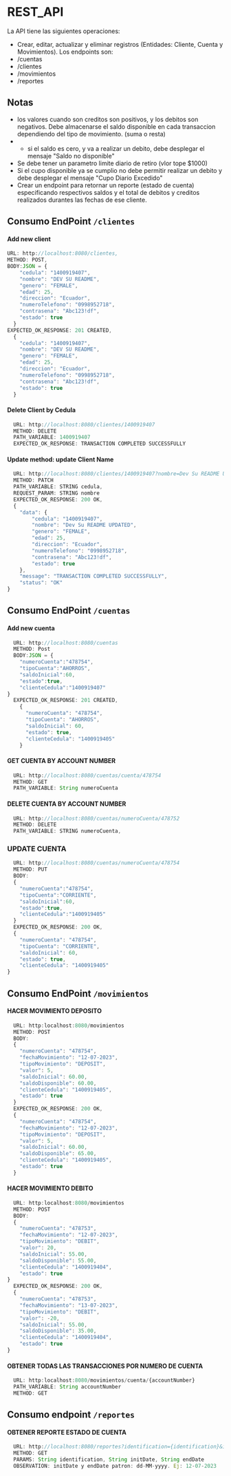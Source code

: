 # REST_API

La API tiene las siguientes operaciones:

* Crear, editar, actualizar y eliminar registros (Entidades: Cliente, Cuenta y Movimientos).
Los endpoints son:
* /cuentas
* /clientes
* /movimientos
* /reportes

## Notas
  * los valores cuando son creditos son positivos, y los debitos son negativos. Debe almacenarse el saldo disponible en cada transaccion dependiendo del tipo de movimiento. (suma o resta)
  * * si el saldo es cero, y va a realizar un debito, debe desplegar el mensaje "Saldo no disponible"
  * Se debe tener un parametro limite diario de retiro (vlor tope $1000)
  * Si el cupo disponible ya se cumplio no debe permitir realizar un debito y debe desplegar el mensaje "Cupo Diario Excedido"
  * Crear un endpoint para retornar un reporte (estado de cuenta) especificando respectivos saldos y el total de debitos y creditos realizados durantes las fechas de ese cliente.

## Consumo EndPoint ``` /clientes ```

#### Add new client

  ``` javascript
  URL: http://localhost:8080/clientes,
  METHOD: POST,
  BODY:JSON = {
      "cedula": "1400919407",
      "nombre": "DEV SU README",
      "genero": "FEMALE",
      "edad": 25,
      "direccion": "Ecuador",
      "numeroTelefono": "0998952718",
      "contrasena": "Abc123!df",
      "estado": true
    }
  EXPECTED_OK_RESPONSE: 201 CREATED, 
    {
      "cedula": "1400919407",
      "nombre": "DEV SU README",
      "genero": "FEMALE",
      "edad": 25,
      "direccion": "Ecuador",
      "numeroTelefono": "0998952718",
      "contrasena": "Abc123!df",
      "estado": true
    }
```
#### Delete Client by Cedula
```javascript
  URL: http://localhost:8080/clientes/1400919407
  METHOD: DELETE
  PATH_VARIABLE: 1400919407
  EXPECTED_OK_RESPONSE: TRANSACTION COMPLETED SUCCESSFULLY
```
#### Update method: update Client Name
``` javascript
  URL: http://localhost:8080/clientes/1400919407?nombre=Dev Su README UPDATED
  METHOD: PATCH
  PATH_VARIABLE: STRING cedula, 
  REQUEST_PARAM: STRING nombre
  EXPECTED_OK_RESPONSE: 200 OK,
  {
    "data": {
        "cedula": "1400919407",
        "nombre": "Dev Su README UPDATED",
        "genero": "FEMALE",
        "edad": 25,
        "direccion": "Ecuador",
        "numeroTelefono": "0998952718",
        "contrasena": "Abc123!df",
        "estado": true
    },
    "message": "TRANSACTION COMPLETED SUCCESSFULLY",
    "status": "OK"
}

```
## Consumo EndPoint ``` /cuentas ```

#### Add new cuenta
```javascript
  URL: http://localhost:8080/cuentas
  METHOD: Post
  BODY:JSON = {
    "numeroCuenta":"478754",
    "tipoCuenta":"AHORROS",
    "saldoInicial":60,
    "estado":true,
    "clienteCedula":"1400919407"
}
  EXPECTED_OK_RESPONSE: 201 CREATED,
    {
      "numeroCuenta": "478754",
      "tipoCuenta": "AHORROS",
      "saldoInicial": 60,
      "estado": true,
      "clienteCedula": "1400919405"
    }

```
#### GET CUENTA BY ACCOUNT NUMBER
```javascript
  URL: http://localhost:8080/cuentas/cuenta/478754
  METHOD: GET
  PATH_VARIABLE: String numeroCuenta
```
#### DELETE CUENTA BY ACCOUNT NUMBER
```javascript
  URL: http://localhost:8080/cuentas/numeroCuenta/478752
  METHOD: DELETE
  PATH_VARIABLE: STRING numeroCuenta, 
```

### UPDATE CUENTA
```javascript
  URL: http://localhost:8080/cuentas/numeroCuenta/478754
  METHOD: PUT
  BODY:
  {
    "numeroCuenta":"478754",
    "tipoCuenta":"CORRIENTE",
    "saldoInicial":60,
    "estado":true,
    "clienteCedula":"1400919405"
  }
  EXPECTED_OK_RESPONSE: 200 OK,
  {
    "numeroCuenta": "478754",
    "tipoCuenta": "CORRIENTE",
    "saldoInicial": 60,
    "estado": true,
    "clienteCedula": "1400919405"
}
```

## Consumo EndPoint ``` /movimientos ```
#### HACER MOVIMIENTO DEPOSITO
```javascript
  URL: http:localhost:8080/movimientos
  METHOD: POST
  BODY:
  {
    "numeroCuenta": "478754",
    "fechaMovimiento": "12-07-2023",
    "tipoMovimiento": "DEPOSIT",
    "valor": 5,
    "saldoInicial": 60.00,
    "saldoDisponible": 60.00,
    "clienteCedula": "1400919405",
    "estado": true
  }
  EXPECTED_OK_RESPONSE: 200 OK,
  {
    "numeroCuenta": "478754",
    "fechaMovimiento": "12-07-2023",
    "tipoMovimiento": "DEPOSIT",
    "valor": 5,
    "saldoInicial": 60.00,
    "saldoDisponible": 65.00,
    "clienteCedula": "1400919405",
    "estado": true
  }
```
#### HACER MOVIMIENTO DEBITO
```javascript
  URL: http:localhost:8080/movimientos
  METHOD: POST
  BODY:
  {
    "numeroCuenta": "478753",
    "fechaMovimiento": "12-07-2023",
    "tipoMovimiento": "DEBIT",
    "valor": 20,
    "saldoInicial": 55.00,
    "saldoDisponible": 55.00,
    "clienteCedula": "1400919404",
    "estado": true
}
  EXPECTED_OK_RESPONSE: 200 OK,
  {
    "numeroCuenta": "478753",
    "fechaMovimiento": "13-07-2023",
    "tipoMovimiento": "DEBIT",
    "valor": -20,
    "saldoInicial": 55.00,
    "saldoDisponible": 35.00,
    "clienteCedula": "1400919404",
    "estado": true
}
```
#### OBTENER TODAS LAS TRANSACCIONES POR NUMERO DE CUENTA
```javascript
  URL: http:localhost:8080/movimientos/cuenta/{accountNumber}
  PATH_VARIABLE: String accountNumber
  METHOD: GET
```

## Consumo endpoint ```/reportes```
#### OBTENER REPORTE ESTADO DE CUENTA
```javascript
  URL: http://localhost:8080/reportes?identification={identification}&initDate={initDate}&endDate={endDate}
  METHOD: GET
  PARAMS: String identification, String initDate, String endDate
  OBSERVATION: initDate y endDate patron: dd-MM-yyyy. Ej: 12-07-2023 
```